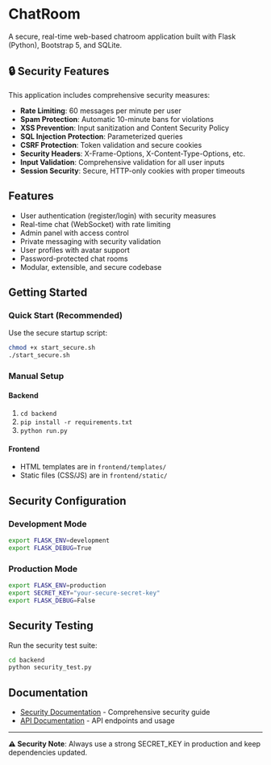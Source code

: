 # ChatRoom

A secure, real-time web-based chatroom application built with Flask (Python), Bootstrap 5, and SQLite.

## 🔒 Security Features

This application includes comprehensive security measures:

- **Rate Limiting**: 60 messages per minute per user
- **Spam Protection**: Automatic 10-minute bans for violations
- **XSS Prevention**: Input sanitization and Content Security Policy
- **SQL Injection Protection**: Parameterized queries
- **CSRF Protection**: Token validation and secure cookies
- **Security Headers**: X-Frame-Options, X-Content-Type-Options, etc.
- **Input Validation**: Comprehensive validation for all user inputs
- **Session Security**: Secure, HTTP-only cookies with proper timeouts

## Features

- User authentication (register/login) with security measures
- Real-time chat (WebSocket) with rate limiting
- Admin panel with access control
- Private messaging with security validation
- User profiles with avatar support
- Password-protected chat rooms
- Modular, extensible, and secure codebase

## Getting Started

### Quick Start (Recommended)

Use the secure startup script:

```bash
chmod +x start_secure.sh
./start_secure.sh
```

### Manual Setup

#### Backend

1. `cd backend`
2. `pip install -r requirements.txt`
3. `python run.py`

#### Frontend

- HTML templates are in `frontend/templates/`
- Static files (CSS/JS) are in `frontend/static/`

## Security Configuration

### Development Mode
```bash
export FLASK_ENV=development
export FLASK_DEBUG=True
```

### Production Mode
```bash
export FLASK_ENV=production
export SECRET_KEY="your-secure-secret-key"
export FLASK_DEBUG=False
```

## Security Testing

Run the security test suite:

```bash
cd backend
python security_test.py
```

## Documentation

- [Security Documentation](SECURITY.md) - Comprehensive security guide
- [API Documentation](docs/API.md) - API endpoints and usage

---

**⚠️ Security Note**: Always use a strong SECRET_KEY in production and keep dependencies updated.
